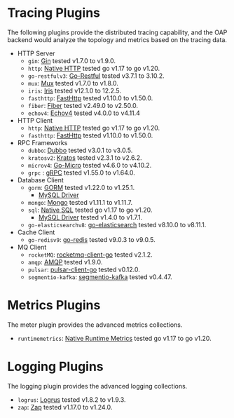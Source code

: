 # Tracing Plugins
The following plugins provide the distributed tracing capability, and the OAP backend would analyze the topology and
metrics based on the tracing data.

* HTTP Server
  * `gin`: [Gin](https://github.com/gin-gonic/gin) tested v1.7.0 to v1.9.0.
  * `http`: [Native HTTP](https://pkg.go.dev/net/http) tested go v1.17 to go v1.20.
  * `go-restfulv3`: [Go-Restful](https://github.com/emicklei/go-restful) tested v3.7.1 to 3.10.2.
  * `mux`: [Mux](https://github.com/gorilla/mux) tested v1.7.0 to v1.8.0.
  * `iris`: [Iris](https://github.com/kataras/iris) tested v12.1.0 to 12.2.5.
  * `fasthttp`: [FastHttp](https://github.com/valyala/fasthttp) tested v1.10.0 to v1.50.0.
  * `fiber`: [Fiber](https://github.com/gofiber/fiber) tested v2.49.0 to v2.50.0.
  * `echov4`: [Echov4](https://github.com/labstack/echo) tested v4.0.0 to v4.11.4
* HTTP Client
  * `http`: [Native HTTP](https://pkg.go.dev/net/http) tested go v1.17 to go v1.20.
  * `fasthttp`: [FastHttp](https://github.com/valyala/fasthttp) tested v1.10.0 to v1.50.0.
* RPC Frameworks
  * `dubbo`: [Dubbo](https://github.com/apache/dubbo-go) tested v3.0.1 to v3.0.5.
  * `kratosv2`: [Kratos](https://github.com/go-kratos/kratos) tested v2.3.1 to v2.6.2.
  * `microv4`: [Go-Micro](https://github.com/go-micro/go-micro) tested v4.6.0 to v4.10.2.
  * `grpc` : [gRPC](https://github.com/grpc/grpc-go) tested v1.55.0 to v1.64.0.
* Database Client
  * `gorm`: [GORM](https://github.com/go-gorm/gorm) tested v1.22.0 to v1.25.1.
    * [MySQL Driver](https://github.com/go-gorm/mysql)
  * `mongo`: [Mongo](https://github.com/mongodb/mongo-go-driver) tested v1.11.1 to v1.11.7.
  * `sql`: [Native SQL](https://pkg.go.dev/database/sql) tested go v1.17 to go v1.20.
    * [MySQL Driver](https://github.com/go-sql-driver/mysql) tested v1.4.0 to v1.7.1.
  * `go-elasticsearchv8`: [go-elasticsearch](https://github.com/elastic/go-elasticsearch) tested v8.10.0 to v8.11.1.
* Cache Client
  * `go-redisv9`: [go-redis](https://github.com/redis/go-redis) tested v9.0.3 to v9.0.5.
* MQ Client
  * `rocketMQ`: [rocketmq-client-go](https://github.com/apache/rocketmq-client-go) tested v2.1.2.
  * `amqp`: [AMQP](https://github.com/rabbitmq/amqp091-go) tested v1.9.0.
  * `pulsar`: [pulsar-client-go](https://github.com/apache/pulsar-client-go) tested v0.12.0.
  * `segmentio-kafka`: [segmentio-kafka](https://github.com/segmentio/kafka-go) tested v0.4.47.

# Metrics Plugins
The meter plugin provides the advanced metrics collections.

* `runtimemetrics`: [Native Runtime Metrics](https://pkg.go.dev/runtime/metrics) tested go v1.17 to go v1.20.

# Logging Plugins
The logging plugin provides the advanced logging collections.

* `logrus`: [Logrus](https://github.com/sirupsen/logrus) tested v1.8.2 to v1.9.3.
* `zap`: [Zap](http://go.uber.org/zap) tested v1.17.0 to v1.24.0.